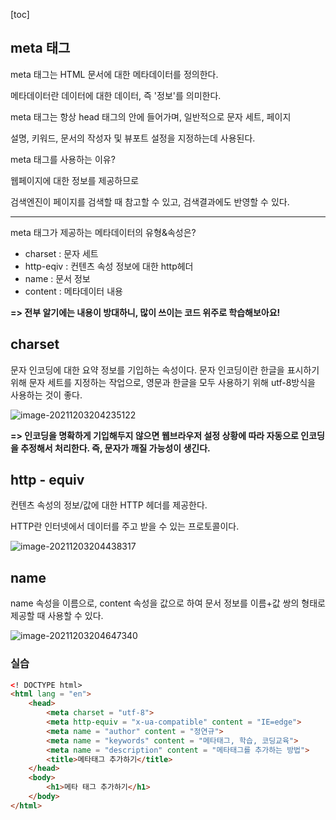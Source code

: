 [toc]

## meta 태그

meta 태그는 HTML 문서에 대한 메타데이터를 정의한다.

메타데이터란 데이터에 대한 데이터, 즉 '정보'를 의미한다.

meta 태그는 항상 head 태그의 안에 들어가며, 일반적으로 문자 세트, 페이지

설명, 키워드, 문서의 작성자 및 뷰포트 설정을 지정하는데 사용된다.



meta 태그를 사용하는 이유?

웹페이지에 대한 정보를 제공하므로

검색엔진이 페이지를 검색할 때 참고할 수 있고, 검색결과에도 반영할 수 있다.

---

meta 태그가 제공하는 메타데이터의 유형&속성은?

- charset : 문자 세트
- http-eqiv : 컨텐츠 속성 정보에 대한 http헤더
- name : 문서 정보
- content : 메타데이터 내용

**=> 전부 알기에는 내용이 방대하니, 많이 쓰이는 코드 위주로 학습해보아요!**



## charset

문자 인코딩에 대한 요약 정보를 기입하는 속성이다. 문자 인코딩이란 한글을 표시하기 위해 문자 세트를 지정하는 작업으로, 영문과 한글을 모두 사용하기 위해 utf-8방식을 사용하는 것이 좋다.

![image-20211203204235122](C:/Users/kazio/AppData/Roaming/Typora/typora-user-images/image-20211203204235122.png)

**=> 인코딩을 명확하게 기입해두지 않으면 웹브라우저 설정 상황에 따라 자동으로 인코딩을 추정해서 처리한다. 즉, 문자가 깨질 가능성이 생긴다.**



## http - equiv

컨텐츠 속성의 정보/값에 대한 HTTP 헤더를 제공한다. 

HTTP란 인터넷에서 데이터를 주고 받을 수 있는 프로토콜이다.

![image-20211203204438317](C:/Users/kazio/AppData/Roaming/Typora/typora-user-images/image-20211203204438317.png)



## name

name 속성을 이름으로, content 속성을 값으로 하여 문서 정보를 이름+값 쌍의 형태로 제공할 때 사용할 수 있다.

![image-20211203204647340](C:/Users/kazio/AppData/Roaming/Typora/typora-user-images/image-20211203204647340.png)



### 실습

```html
<! DOCTYPE html>
<html lang = "en">
    <head>
        <meta charset = "utf-8">
        <meta http-equiv = "x-ua-compatible" content = "IE=edge">
        <meta name = "author" content = "정연규">
        <meta name = "keywords" content = "메타태그, 학습, 코딩교육">
        <meta name = "description" content = "메타태그를 추가하는 방법">
        <title>메타태그 추가하기</title>
    </head>
    <body>
        <h1>메타 태그 추가하기</h1>
    </body>
</html>
```



